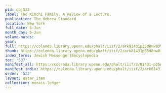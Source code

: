 ```yaml
---
pid: obj523
label: The Kimchi Family. A Review of a Lecture.
publication: The Hebrew Standard
location: New York
full_date: 5-Jun
month_day: 5-Jun
volume-notes:
year:
full: https://colenda.library.upenn.edu/phalt/iiif/2/ark81431p35d8nw83%2FSHA256E-s8259352--19e4c1c257c3355b892a306cfa5937f666bac2b23d411e3a8df34dc46b5df580.jpeg/full/3500,/0/default.jpg
thumb: https://colenda.library.upenn.edu/phalt/iiif/2/ark81431p35d8nw83%2FSHA256E-s8259352--19e4c1c257c3355b892a306cfa5937f666bac2b23d411e3a8df34dc46b5df580.jpeg/full/!200,200/0/default.jpg
index_terms: Jewish Messenger|Encyclopedia
toc: '537'
manifest_all: https://colenda.library.upenn.edu/phalt/iiif/2/81431-p35d8nw83/manifest
manifest_indiv: https://colenda.library.upenn.edu/phalt/iiif/2/ark81431p35d8nw83%2FSHA256E-s8259352--19e4c1c257c3355b892a306cfa5937f666bac2b23d411e3a8df34dc46b5df580.jpeg
order: '522'
layout: qatar_item
collection: morais-ledger
---
```


